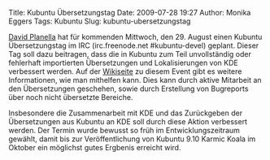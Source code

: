 Title: Kubuntu Übersetzungstag
Date: 2009-07-28 19:27
Author: Monika Eggers
Tags: Kubuntu
Slug: kubuntu-ubersetzungstag

[David
Planella](http://davidplanella.wordpress.com/ "http://davidplanella.wordpress.com") hat für kommenden Mittwoch, den 29. August einen Kubuntu
Übersetzungstag im IRC (irc.freenode.net \#kubuntu-devel) geplant.
Dieser Tag soll dazu beitragen, dass die in Kubuntu zum Teil
unvollständig oder fehlerhaft importierten Übersetzungen und
Lokalisierungen von KDE verbessert werden. Auf der
[Wikiseite](https://wiki.ubuntu.com/Translations/Events/KubuntuTranslationsDay "https://wiki.ubuntu.com/Translations/Events/KubuntuTranslationsDay") zu diesem Event gibt es weitere Informationen, wie man mithelfen
kann. Dies kann durch aktive Mitarbeit an den Übersetzungen geschehen,
sowie durch Erstellung von Bugreports über noch nicht übersetzte
Bereiche.

</p>
Insbesondere die Zusammenarbeit mit KDE und das Zurückgeben der
Übersetzungen aus Kubuntu an KDE soll durch diese Aktion verbessert
werden. Der Termin wurde bewusst so früh im Entwicklungszeitraum
gewählt, damit bis zur Veröffentlichung von Kubuntu 9.10 Karmic Koala im
Oktober ein möglichst gutes Ergbenis erreicht wird.

</p>
<!--break--><!--break-->
